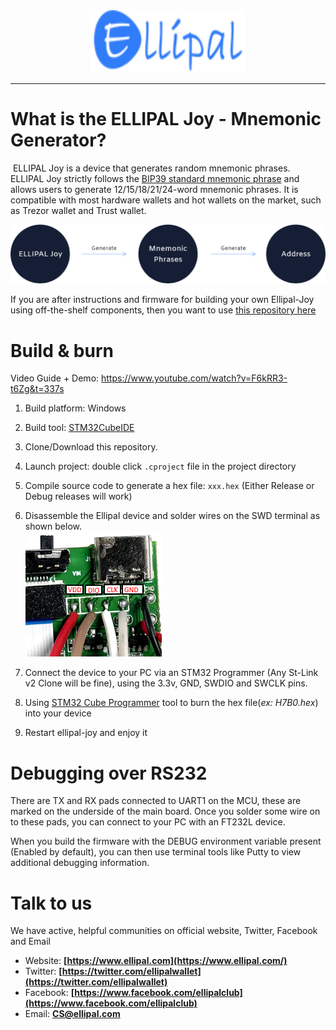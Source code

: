 <div align="center">
  <img src="asset/ellipal.png" width="250" height="100" />
</div> 
  <hr height="0.5px" />

# What is the ELLIPAL Joy - Mnemonic Generator?

​    	ELLIPAL Joy is a device that generates random mnemonic phrases. ELLIPAL Joy strictly follows the [BIP39 standard mnemonic phrase](https://www.ellipal.com/blogs/support/mnemonic-generation) and allows users to generate 12/15/18/21/24-word mnemonic phrases. It is compatible with most hardware wallets and hot wallets on the market, such as Trezor wallet and Trust wallet.

![ellipal-joy](asset/ellipal-joy.png)


If you are after instructions and firmware for building your own Ellipal-Joy using off-the-shelf components, then you want to use [this repository here](https://github.com/3rdIteration/ellipal-joy/tree/Nucleo)


# Build & burn
Video Guide + Demo: https://www.youtube.com/watch?v=F6kRR3-t6Zg&t=337s

1. Build platform: Windows

2. Build tool: [STM32CubeIDE](https://www.st.com/en/development-tools/stm32cubeide.html#get-software)

3. Clone/Download this repository.

4. Launch project: double click `.cproject` file in the project directory

5. Compile source code to generate a hex file: `xxx.hex` (Either Release or Debug releases will work)

6. Disassemble the Ellipal device and solder wires on the SWD terminal as shown below.
<br><img src="asset/swd.png" />

7. Connect the device to your PC via an STM32 Programmer (Any St-Link v2 Clone will be fine), using the 3.3v, GND, SWDIO and SWCLK pins.

8. Using [STM32 Cube Programmer](https://www.st.com/en/development-tools/stm32cubeprog.html) tool to burn the hex file(*ex: H7B0.hex*) into your device

9. Restart ellipal-joy and enjoy it

# Debugging over RS232
There are TX and RX pads connected to UART1 on the MCU, these are marked on the underside of the main board. Once you solder some wire on to these pads, you can connect to your PC with an FT232L device.

When you build the firmware with the DEBUG environment variable present (Enabled by default), you can then use terminal tools like Putty to view additional debugging information.

# Talk to us

We have active, helpful communities on official website, Twitter, Facebook and Email

- Website: **[https://www.ellipal.com](https://www.ellipal.com/)**
- Twitter: **[https://twitter.com/ellipalwallet](https://twitter.com/ellipalwallet)**
- Facebook: **[https://www.facebook.com/ellipalclub](https://www.facebook.com/ellipalclub)**
- Email: **[CS@ellipal.com](mailto:CS@ellipal.com)**
